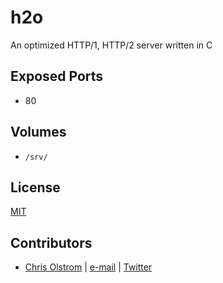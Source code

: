 # h2o

An optimized HTTP/1, HTTP/2 server written in C

## Exposed Ports

* 80

## Volumes

* `/srv/`

## License

[MIT](https://tldrlegal.com/license/mit-license)

## Contributors

* [Chris Olstrom](https://colstrom.github.io/) | [e-mail](mailto:chris@olstrom.com) | [Twitter](https://twitter.com/ChrisOlstrom)

